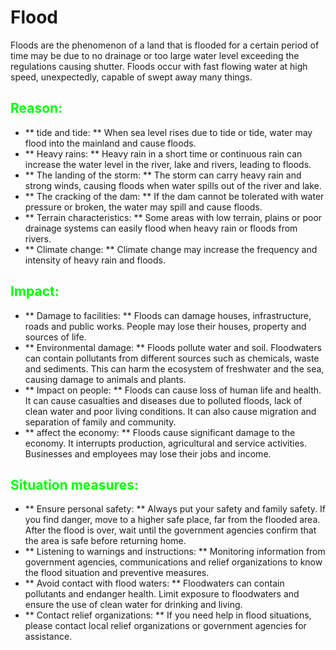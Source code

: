 <style>
	h2 {color: #00ff00;}
	h3 {color: #00ffaa;}
	h4 {color: #00ffff}
	em {color: orange}
</style>

# Flood

Floods are the phenomenon of a land that is flooded for a certain period of time may be due to no drainage or too large water level exceeding the regulations causing shutter. Floods occur with fast flowing water at high speed, unexpectedly, capable of swept away many things.

## Reason:

- ** tide and tide: ** When sea level rises due to tide or tide, water may flood into the mainland and cause floods.
- ** Heavy rains: ** Heavy rain in a short time or continuous rain can increase the water level in the river, lake and rivers, leading to floods.
- ** The landing of the storm: ** The storm can carry heavy rain and strong winds, causing floods when water spills out of the river and lake.
- ** The cracking of the dam: ** If the dam cannot be tolerated with water pressure or broken, the water may spill and cause floods.
- ** Terrain characteristics: ** Some areas with low terrain, plains or poor drainage systems can easily flood when heavy rain or floods from rivers.
- ** Climate change: ** Climate change may increase the frequency and intensity of heavy rain and floods.

## Impact:

- ** Damage to facilities: ** Floods can damage houses, infrastructure, roads and public works. People may lose their houses, property and sources of life.
- ** Environmental damage: ** Floods pollute water and soil. Floodwaters can contain pollutants from different sources such as chemicals, waste and sediments. This can harm the ecosystem of freshwater and the sea, causing damage to animals and plants.
- ** Impact on people: ** Floods can cause loss of human life and health. It can cause casualties and diseases due to polluted floods, lack of clean water and poor living conditions. It can also cause migration and separation of family and community.
- ** affect the economy: ** Floods cause significant damage to the economy. It interrupts production, agricultural and service activities. Businesses and employees may lose their jobs and income.

## Situation measures:

- ** Ensure personal safety: ** Always put your safety and family safety. If you find danger, move to a higher safe place, far from the flooded area. After the flood is over, wait until the government agencies confirm that the area is safe before returning home.
- ** Listening to warnings and instructions: ** Monitoring information from government agencies, communications and relief organizations to know the flood situation and preventive measures.
- ** Avoid contact with flood waters: ** Floodwaters can contain pollutants and endanger health. Limit exposure to floodwaters and ensure the use of clean water for drinking and living.
- ** Contact relief organizations: ** If you need help in flood situations, please contact local relief organizations or government agencies for assistance.
